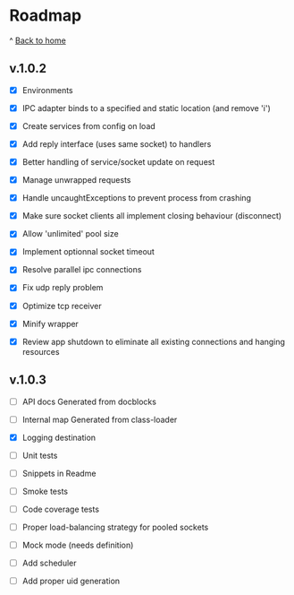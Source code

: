 # Roadmap

^ [Back to home](../README.md)


## v.1.0.2

- [x] Environments

- [x] IPC adapter binds to a specified and static location (and remove 'i')

- [x] Create services from config on load

- [x] Add reply interface (uses same socket) to handlers 

- [x] Better handling of service/socket update on request

- [x] Manage unwrapped requests

- [x] Handle uncaughtExceptions to prevent process from crashing

- [x] Make sure socket clients all implement closing behaviour (disconnect)

- [x] Allow 'unlimited' pool size 

- [x] Implement optionnal socket timeout

- [x] Resolve parallel ipc connections

- [x] Fix udp reply problem

- [x] Optimize tcp receiver

- [x] Minify wrapper

- [x] Review app shutdown to eliminate all existing connections and hanging resources

## v.1.0.3

- [ ] API docs
  Generated from docblocks

- [ ] Internal map
  Generated from class-loader

- [x] Logging destination

- [ ] Unit tests

- [ ] Snippets in Readme

- [ ] Smoke tests

- [ ] Code coverage tests

- [ ] Proper load-balancing strategy for pooled sockets

- [ ] Mock mode (needs definition)

- [ ] Add scheduler

- [ ] Add proper uid generation
